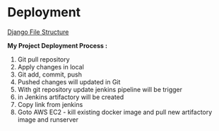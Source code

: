 # Deployment

[Django File Structure](../Django/file-structure.md)

**My Project Deployment Process :**  
1. Git pull repository
2. Apply changes in local
3. Git add, commit, push
4. Pushed changes will updated in Git
5. With git repository update jenkins pipeline will be trigger 
6. in Jenkins artifactory will be created 
7. Copy link from jenkins
8. Goto AWS EC2 - kill existing docker image and pull new artifactory image and runserver

